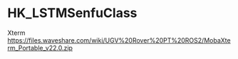 # HK_LSTMSenfuClass

Xterm https://files.waveshare.com/wiki/UGV%20Rover%20PT%20ROS2/MobaXterm_Portable_v22.0.zip


